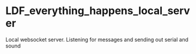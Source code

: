 # LDF_everything_happens_local_server
Local websocket server. Listening for messages and sending out serial and sound
